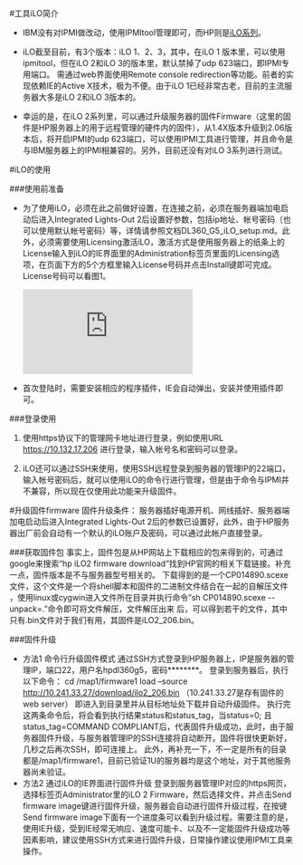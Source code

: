 ﻿
#工具iLO简介

+ IBM没有对IPMI做改动，使用IPMItool管理即可，而HP则是[iLO系列][2]。

+ iLO截至目前，有3个版本：iLO 1、2、3，其中，在iLO 1 版本里，可以使用ipmitool，但在iLO 2和iLO 3的版本里，默认禁掉了udp 623端口，即IPMI专用端口。
需通过web界面使用Remote console redirection等功能。前者的实现依赖IE的Active X技术，极为不便。由于iLO 1已经非常古老，目前的主流服务器大多是iLO 2和iLO 3版本的。

+ 幸运的是，在iLO 2系列里，可以通过升级服务器的固件Firmware（这里的固件是HP服务器上的用于远程管理的硬件内的固件），从1.4X版本升级到2.06版本后，将开启IPMI的udp 623端口，可以使用IPMI工具进行管理，并且命令是与IBM服务器上的IPMI相兼容的。另外，目前还没有对iLO 3系列进行测试。


#iLO的使用

###使用前准备
+ 为了使用iLO，必须在此之前做好设置，在连接之前，必须在服务器端加电启动后进入Integrated Lights-Out 2后设置好参数，包括ip地址、帐号密码（也可以使用默认帐号密码）等，详情请参照文档DL360_G5_iLO_setup.md。此外，必须需要使用Licensing激活iLO，激活方式是使用服务器上的纸条上的License输入到iLO的IE界面里的Administration标签页里面的Licensing选项，在页面下方的5个方框里输入License号码并点击Install键即可完成。License号码可以看图1。

    ![alt text][1]

+ 首次登陆时，需要安装相应的程序插件，IE会自动弹出，安装并使用插件即可。


###登录使用
1. 使用https协议下的管理网卡地址进行登录，例如使用URL https://10.132.17.206 进行登录，输入帐号名和密码可以登录。

2. iLO还可以通过SSH来使用，使用SSH远程登录到服务器的管理IP的22端口，输入帐号密码后，就可以使用iLO的命令行进行管理，但是由于命令与IPMI并不兼容，所以现在仅使用此功能来升级固件。


#升级固件firmware
固件升级条件： 服务器插好电源开机、网线插好、服务器端加电启动后进入Integrated Lights-Out 2后的参数已设置好，此外，由于HP服务器出厂前会自动有一个默认的iLO账户及密码，可以通过此帐户直接登录。 

###获取固件包
事实上，固件包是从HP网站上下载相应的包来得到的，可通过google来搜索“hp iLO2 firmware download”找到HP官网的相关下载链接。补充一点，固件版本是不与服务器型号相关的。
下载得到的是一个CP014890.scexe文件，这个文件是一个将shell脚本和固件的二进制文件结合在一起的自解压文件 ，使用linux或cygwin进入文件所在目录并执行命令”sh CP014890.scexe --unpack=.”命令即可将文件解压，文件解压出来 后，可以得到若干的文件，其中只有.bin文件对于我们有用，其固件是iLO2_206.bin。

###固件升级

+ 方法1 命令行升级固件模式
通过SSH方式登录到HP服务器上，IP是服务器的管理IP，端口22，用户名hpdl360g5，密码********。
登录到服务器后，执行以下命令：
cd /map1/firmware1
load –source http://10.241.33.27/download/ilo2_206.bin （10.241.33.27是存有固件的web server）
即进入到目录里并从目标地址处下载并自动升级固件。
执行完这两条命令后，将会看到执行结果status和status_tag，当status=0; 且status_tag=COMMAND COMPLIANT后，代表固件升级成功，此时，由于服务器固件升级，与服务器管理IP的SSH连接将自动断开。固件将很快更新好，几秒之后再次SSH，即可连接上。
此外，再补充一下，不一定是所有的目录都是/map1/firmware1，目前已验证1U的服务器均是这个地址，对于其他服务器尚未验证。
+ 方法2 通过iLO的IE界面进行固件升级
登录到服务器管理IP对应的https网页，选择标签页Administrator里的iLO 2 Firmware，然后选择文件，并点击Send firmware image键进行固件升级，服务器会自动进行固件升级过程，在按键Send firmware image下面有一个进度条可以看到升级过程。需要注意的是，使用IE升级，受到IE经常无响应、速度可能卡、以及不一定能固件升级成功等因素影响，建议使用SSH方式来进行固件升级，日常操作建议使用IPMI工具来操作。



[1]: http://wiki.op.sdo.com/dokuwiki/lib/exe/fetch.php?w=120&h=90&media=%E8%BF%90%E7%BB%B4%E4%B8%AD%E5%BF%83:%E8%BF%90%E8%90%A5%E7%BB%B4%E6%8A%A4:lisence_of_hp_dl360g5.jpg "图1 iLO的License信息"
[2]: http://en.wikipedia.org/wiki/HP_Integrated_Lights-Out
